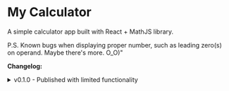 # My Calculator

A simple calculator app built with React + MathJS library.

P.S. Known bugs when displaying proper number, such as leading zero(s) on operand. Maybe there's more. O_O)"

**Changelog:**

<details>
  <summary>v0.1.0 - Published with limited functionality</summary>
  <p>
    - Basic arithmetic operation (addition, substraction, multiplication, and division)
    - Can only do a single equation
    - Fractional number input is not supported
    - Decimal result displayed only up to 8 digits
  </p>
</details>